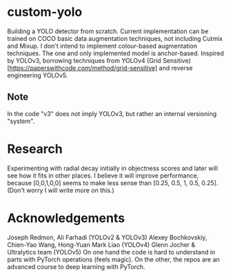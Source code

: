 # custom-yolo
Building a YOLO detector from scratch. Current implementation can be trained on COCO basic data augmentation techniques, not including Cutmix and Mixup. I don't intend to implement colour-based augmentation techniques.
The one and only implemented model is anchor-based. Inspired by YOLOv3, borrowing techniques from YOLOv4 (Grid Sensitive)[https://paperswithcode.com/method/grid-sensitive] and reverse engineering YOLOv5.

## Note
In the code "v3" does not imply YOLOv3, but rather an internal versioning "system".

# Research
Experimenting with radial decay initially in objectness scores and later will see how it fits in other places. I believe it will improve performance, because [0,0,1,0,0] seems to make less sense than [0.25, 0.5, 1, 0.5, 0.25].
(Don't worry I will write more on this.)

# Acknowledgements
Joseph Redmon, Ali Farhadi (YOLOv2 & YOLOv3)
Alexey Bochkovskiy, Chien-Yao Wang, Hong-Yuan Mark Liao (YOLOv4)
Glenn Jocher & Ultralytics team (YOLOv5) On one hand the code is hard to understand in parts with PyTorch operations (feels magic). On the other, the repos are an advanced course to deep learning with PyTorch. 